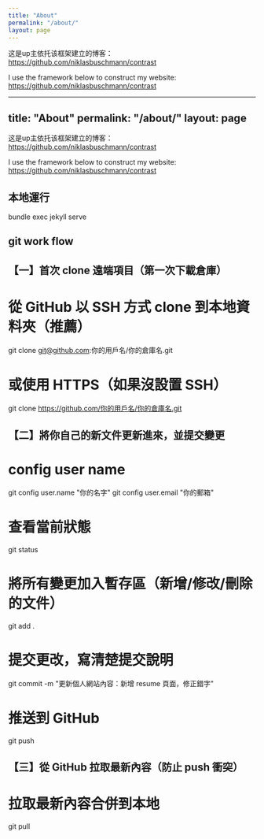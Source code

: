 ```yaml
---
title: "About"
permalink: "/about/"
layout: page
---
```


这是up主依托该框架建立的博客：
https://github.com/niklasbuschmann/contrast

I use the framework below to construct my website:
https://github.com/niklasbuschmann/contrast

---
title: "About"
permalink: "/about/"
layout: page
---

这是up主依托该框架建立的博客：
https://github.com/niklasbuschmann/contrast

I use the framework below to construct my website:
https://github.com/niklasbuschmann/contrast


## 本地運行
bundle exec jekyll serve
## git work flow
## 【一】首次 clone 遠端項目（第一次下載倉庫）
# 從 GitHub 以 SSH 方式 clone 到本地資料夾（推薦）
git clone git@github.com:你的用戶名/你的倉庫名.git

# 或使用 HTTPS（如果沒設置 SSH）
git clone https://github.com/你的用戶名/你的倉庫名.git

## 【二】將你自己的新文件更新進來，並提交變更
# config user name
git config user.name "你的名字"
git config user.email "你的郵箱"

# 查看當前狀態
git status

# 將所有變更加入暫存區（新增/修改/刪除的文件）
git add .

# 提交更改，寫清楚提交說明
git commit -m "更新個人網站內容：新增 resume 頁面，修正錯字"

# 推送到 GitHub
git push

## 【三】從 GitHub 拉取最新內容（防止 push 衝突）
# 拉取最新內容合併到本地
git pull
